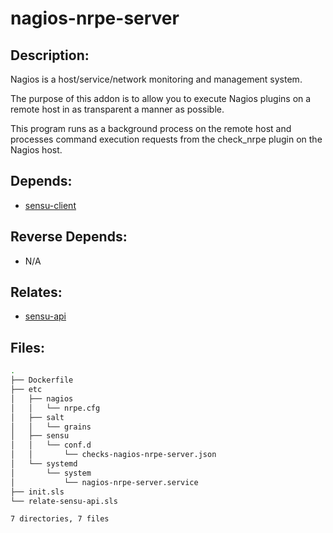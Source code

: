 # nagios-nrpe-server

## Description:

Nagios is a host/service/network monitoring and management system.

The purpose of this addon is to allow you to execute Nagios plugins on a remote host in as transparent a manner as possible.

This program runs as a background process on the remote host and processes command execution requests from the check_nrpe plugin on the Nagios host.

## Depends:

  -  [sensu-client](salt/sensu-client)

## Reverse Depends:

  -  N/A

## Relates:

  -  [sensu-api](salt/sensu-api)

## Files:

```bash
.
├── Dockerfile
├── etc
│   ├── nagios
│   │   └── nrpe.cfg
│   ├── salt
│   │   └── grains
│   ├── sensu
│   │   └── conf.d
│   │       └── checks-nagios-nrpe-server.json
│   └── systemd
│       └── system
│           └── nagios-nrpe-server.service
├── init.sls
└── relate-sensu-api.sls

7 directories, 7 files
```
